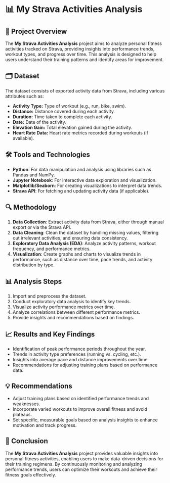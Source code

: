 # 📊 My Strava Activities Analysis

## 📝 Project Overview
The **My Strava Activities Analysis** project aims to analyze personal fitness activities tracked on Strava, providing insights into performance trends, workout types, and progress over time. This analysis is designed to help users understand their training patterns and identify areas for improvement.

## 🗂️ Dataset
The dataset consists of exported activity data from Strava, including various attributes such as:
- **Activity Type:** Type of workout (e.g., run, bike, swim).
- **Distance:** Distance covered during each activity.
- **Duration:** Time taken to complete each activity.
- **Date:** Date of the activity.
- **Elevation Gain:** Total elevation gained during the activity.
- **Heart Rate Data:** Heart rate metrics recorded during workouts (if available).

## 🛠️ Tools and Technologies
- **Python**: For data manipulation and analysis using libraries such as Pandas and NumPy.
- **Jupyter Notebook**: For interactive data exploration and visualization.
- **Matplotlib/Seaborn**: For creating visualizations to interpret data trends.
- **Strava API**: For fetching and updating activity data (if applicable).

## 🔍 Methodology
1. **Data Collection**: Extract activity data from Strava, either through manual export or via the Strava API.
2. **Data Cleaning**: Clean the dataset by handling missing values, filtering out irrelevant activities, and ensuring data consistency.
3. **Exploratory Data Analysis (EDA)**: Analyze activity patterns, workout frequency, and performance metrics.
4. **Visualization**: Create graphs and charts to visualize trends in performance, such as distance over time, pace trends, and activity distribution by type.

## 📊 Analysis Steps
1. Import and preprocess the dataset.
2. Conduct exploratory data analysis to identify key trends.
3. Visualize activity performance metrics over time.
4. Analyze correlations between different performance metrics.
5. Provide insights and recommendations based on findings.

## 📈 Results and Key Findings
- Identification of peak performance periods throughout the year.
- Trends in activity type preferences (running vs. cycling, etc.).
- Insights into average pace and distance improvements over time.
- Recommendations for adjusting training plans based on performance data.

## 💡 Recommendations
- Adjust training plans based on identified performance trends and weaknesses.
- Incorporate varied workouts to improve overall fitness and avoid plateaus.
- Set specific, measurable goals based on analysis insights to enhance motivation and track progress.

## 📝 Conclusion
The **My Strava Activities Analysis** project provides valuable insights into personal fitness activities, enabling users to make data-driven decisions for their training regimens. By continuously monitoring and analyzing performance trends, users can optimize their workouts and achieve their fitness goals effectively.